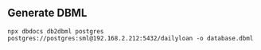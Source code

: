 
## Generate DBML
```
npx dbdocs db2dbml postgres postgres://postgres:sml@192.168.2.212:5432/dailyloan -o database.dbml
```